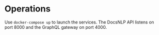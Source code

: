 # Operations

Use `docker-compose up` to launch the services.  The DocsNLP API listens on port 8000 and the GraphQL gateway on port 4000.
